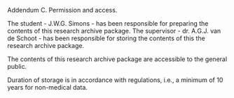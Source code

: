 Addendum C. Permission and access.

The student - J.W.G. Simons - has been responsible for preparing the contents of this research archive package. The 
supervisor - dr. A.G.J. van de Schoot - has been responsible for storing the contents of this the research archive 
package.  

The contents of this research archive package are accessible to the general public.

Duration of storage is in accordance with regulations, i.e., a minimum of 10 years for non-medical data. 
